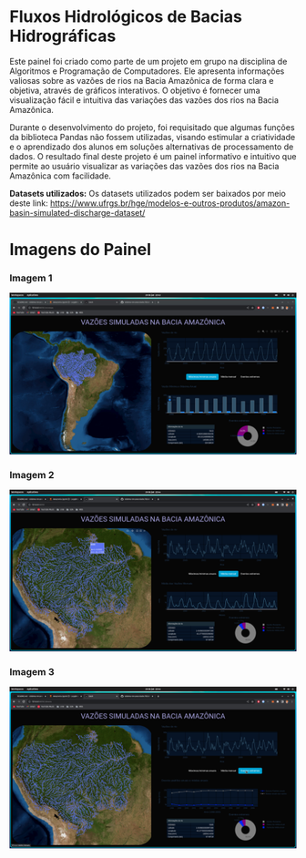 # Fluxos Hidrológicos de Bacias Hidrográficas

Este painel foi criado como parte de um projeto em grupo na disciplina de Algoritmos e Programação de Computadores. Ele apresenta informações valiosas sobre as vazões de rios na Bacia Amazônica de forma clara e objetiva, através de gráficos interativos. O objetivo é fornecer uma visualização fácil e intuitiva das variações das vazões dos rios na Bacia Amazônica.

Durante o desenvolvimento do projeto, foi requisitado que algumas funções da biblioteca Pandas não fossem utilizadas, visando estimular a criatividade e o aprendizado dos alunos em soluções alternativas de processamento de dados. O resultado final deste projeto é um painel informativo e intuitivo que permite ao usuário visualizar as variações das vazões dos rios na Bacia Amazônica com facilidade.

**Datasets utilizados:**
Os datasets utilizados podem ser baixados por meio deste link: https://www.ufrgs.br/hge/modelos-e-outros-produtos/amazon-basin-simulated-discharge-dataset/

# Imagens do Painel
### Imagem 1
![Imagem 1](images/Captura%20de%20tela%20de%202023-01-29%2022-44-05.png)

### Imagem 2
![Imagem 2](images/Captura%20de%20tela%20de%202023-01-29%2022-44-25.png)

### Imagem 3
![Imagem 1](images/Captura%20de%20tela%20de%202023-01-29%2022-44-39.png)
